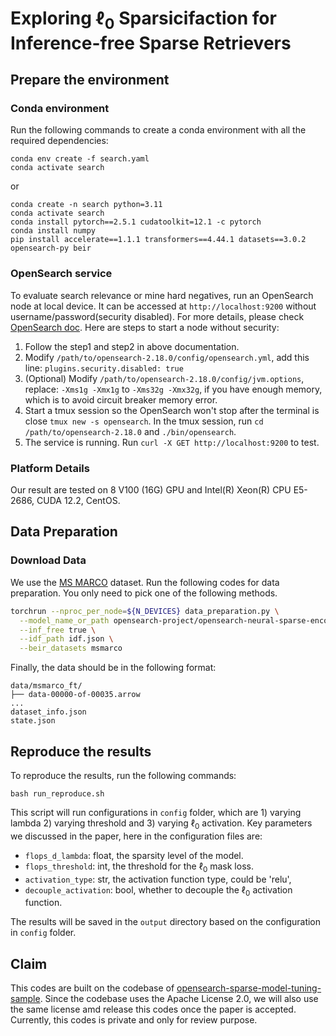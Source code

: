 # Exploring $\ell_0$ Sparsicifaction for Inference-free Sparse Retrievers

## Prepare the environment

### Conda environment
Run the following commands to create a conda environment with all the required dependencies:
```
conda env create -f search.yaml
conda activate search
```
or
```
conda create -n search python=3.11
conda activate search
conda install pytorch==2.5.1 cudatoolkit=12.1 -c pytorch
conda install numpy
pip install accelerate==1.1.1 transformers==4.44.1 datasets==3.0.2 opensearch-py beir
```

### OpenSearch service
To evaluate search relevance or mine hard negatives, run an OpenSearch node at local device. It can be accessed at `http://localhost:9200` without username/password(security disabled). For more details, please check [OpenSearch doc](https://opensearch.org/docs/latest/install-and-configure/install-opensearch/tar/). Here are steps to start a node without security:
1. Follow the step1 and step2 in above documentation.
2. Modify `/path/to/opensearch-2.18.0/config/opensearch.yml`, add this line: `plugins.security.disabled: true`
4. (Optional) Modify `/path/to/opensearch-2.18.0/config/jvm.options`, replace: `-Xms1g -Xmx1g` to `-Xms32g -Xmx32g`, if you have enough memory, which is to avoid circuit breaker memory error.
5. Start a tmux session so the OpenSearch won't stop after the terminal is close `tmux new -s opensearch`. In the tmux session, run `cd /path/to/opensearch-2.18.0` and `./bin/opensearch`.
6. The service is running. Run `curl -X GET http://localhost:9200` to test.

### Platform Details
Our result are tested on 8 V100 (16G) GPU and Intel(R) Xeon(R) CPU E5-2686, CUDA 12.2, CentOS.

## Data Preparation

### Download Data
We use the [MS MARCO](https://microsoft.github.io/msmarco/) dataset. Run the following codes for data preparation. You only need to pick one of the following methods.

```bash
torchrun --nproc_per_node=${N_DEVICES} data_preparation.py \
  --model_name_or_path opensearch-project/opensearch-neural-sparse-encoding-doc-v2-distill \
  --inf_free true \
  --idf_path idf.json \
  --beir_datasets msmarco
```

Finally, the data should be in the following format:
```
data/msmarco_ft/
├── data-00000-of-00035.arrow
...
dataset_info.json
state.json
```

## Reproduce the results
To reproduce the results, run the following commands:
```
bash run_reproduce.sh
```
This script will run configurations in `config` folder, which are 1) varying lambda 2) varying threshold and 3) varying $\ell_0$ activation. Key parameters we discussed in the paper, here in the configuration files are:

- `flops_d_lambda`: float, the sparsity level of the model.
- `flops_threshold`: int, the threshold for the $\ell_0$ mask loss.
- `activation_type`: str, the activation function type, could be 'relu', 
- `decouple_activation`: bool, whether to decouple the $\ell_0$ activation function.

The results will be saved in the `output` directory based on the configuration in `config` folder.    


## Claim
This codes are built on the codebase of [opensearch-sparse-model-tuning-sample](https://github.com/zhichao-aws/opensearch-sparse-model-tuning-sample). Since the codebase uses the Apache License 2.0, we will also use the same license amd release this codes once the paper is accepted. Currently, this codes is private and only for review purpose.
